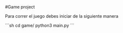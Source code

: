 #Game project

Para correr el juego debes iniciar de la siguiente manera

´´´sh
cd game/
python3 main.py
´´´